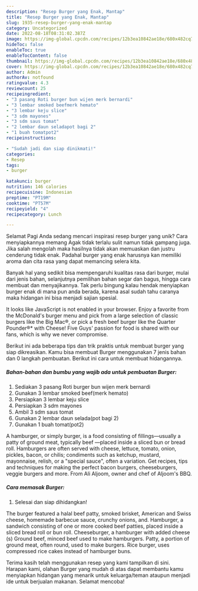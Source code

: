 ```yaml
---
description: "Resep Burger yang Enak, Mantap"
title: "Resep Burger yang Enak, Mantap"
slug: 1935-resep-burger-yang-enak-mantap
category: Uncategorized
date: 2022-08-18T08:31:02.387Z
image: https://img-global.cpcdn.com/recipes/12b3ea10842ae18e/680x482cq70/burger-foto-resep-utama.jpg
hideToc: false
enableToc: true
enableTocContent: false
thumbnail: https://img-global.cpcdn.com/recipes/12b3ea10842ae18e/680x482cq70/burger-foto-resep-utama.jpg
cover: https://img-global.cpcdn.com/recipes/12b3ea10842ae18e/680x482cq70/burger-foto-resep-utama.jpg
author: Admin
authorAv: notfound
ratingvalue: 4.3
reviewcount: 25
recipeingredient:
- "3 pasang Roti burger bun wijen merk bernardi"
- "3 lembar smoked beefmerk hemato"
- "3 lembar keju slice"
- "3 sdm mayones"
- "3 sdm saus tomat"
- "2 lembar daun seladapot bagi 2"
- "1 buah tomatpot2"
recipeinstructions:

- "Sudah jadi dan siap dinikmati!"
categories:
- Resep
tags:
- burger

katakunci: burger 
nutrition: 146 calories
recipecuisine: Indonesian
preptime: "PT19M"
cooktime: "PT57M"
recipeyield: "4"
recipecategory: Lunch

---
```



Selamat Pagi Anda sedang mencari inspirasi resep burger yang unik? Cara menyiapkannya memang Agak tidak terlalu sulit namun tidak gampang juga. Jika salah mengolah maka hasilnya tidak akan memuaskan dan justru cenderung tidak enak. Padahal burger yang enak harusnya kan memiliki aroma dan cita rasa yang dapat memancing selera kita.


Banyak hal yang sedikit bisa mempengaruhi kualitas rasa dari burger, mulai dari jenis bahan, selanjutnya pemilihan bahan segar dan bagus, hingga cara membuat dan menyajikannya. Tak perlu bingung kalau hendak menyiapkan burger enak di mana pun anda berada, karena asal sudah tahu caranya maka hidangan ini bisa menjadi sajian spesial.

It looks like JavaScript is not enabled in your browser. Enjoy a favorite from the McDonald&#39;s burger menu and pick from a large selection of classic burgers like the Big Mac®, or pick a fresh beef burger like the Quarter Pounder®* with Cheese! Five Guys&#39; passion for food is shared with our fans, which is why we never compromise.


Berikut ini ada beberapa tips dan trik praktis untuk membuat burger yang siap dikreasikan. Kamu bisa membuat Burger menggunakan 7 jenis bahan dan 0 langkah pembuatan. Berikut ini cara untuk membuat hidangannya.

<!--inarticleads1-->

##### Bahan-bahan dan bumbu yang wajib ada untuk pembuatan Burger:

1. Sediakan 3 pasang Roti burger bun wijen merk bernardi
1. Gunakan 3 lembar smoked beef(merk hemato)
1. Persiapkan 3 lembar keju slice
1. Persiapkan 3 sdm mayones
1. Ambil 3 sdm saus tomat
1. Gunakan 2 lembar daun selada(pot bagi 2)
1. Gunakan 1 buah tomat(pot2)


A hamburger, or simply burger, is a food consisting of fillings—usually a patty of ground meat, typically beef —placed inside a sliced bun or bread roll. Hamburgers are often served with cheese, lettuce, tomato, onion, pickles, bacon, or chilis; condiments such as ketchup, mustard, mayonnaise, relish, or a &#34;special sauce&#34;, often a variation. Get recipes, tips and techniques for making the perfect bacon burgers, cheeseburgers, veggie burgers and more. From Ali Aljoom, owner and chef of Aljoom&#39;s BBQ. 

<!--inarticleads2-->

##### Cara memasak Burger:


1. Selesai dan siap dihidangkan!

The burger featured a halal beef patty, smoked brisket, American and Swiss cheese, homemade barbecue sauce, crunchy onions, and. Hamburger, a sandwich consisting of one or more cooked beef patties, placed inside a sliced bread roll or bun roll. Cheeseburger, a hamburger with added cheese (s) Ground beef, minced beef used to make hamburgers. Patty, a portion of ground meat, often round, used to make burgers. Rice burger, uses compressed rice cakes instead of hamburger buns. 

Terima kasih telah menggunakan resep yang kami tampilkan di sini. Harapan kami, olahan Burger yang mudah di atas dapat membantu kamu menyiapkan hidangan yang menarik untuk keluarga/teman ataupun menjadi ide untuk berjualan makanan. Selamat mencoba!
